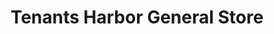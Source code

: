 ---
title: "Tenants Harbor General Store"
url: /saint-george/tenants-harbor-general-store/
shop: general
---